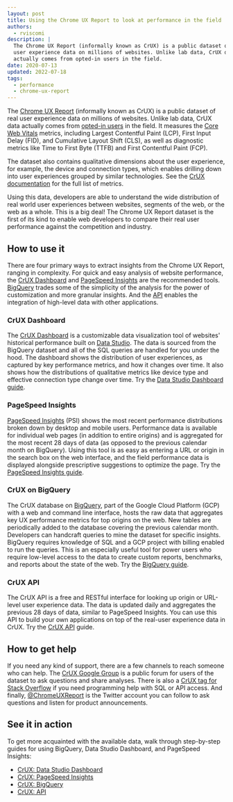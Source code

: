 ```yaml
---
layout: post
title: Using the Chrome UX Report to look at performance in the field
authors:
  - rviscomi
description: |
  The Chrome UX Report (informally known as CrUX) is a public dataset of real
  user experience data on millions of websites. Unlike lab data, CrUX data
  actually comes from opted-in users in the field.
date: 2020-07-13
updated: 2022-07-18
tags:
  - performance
  - chrome-ux-report
---
```


The [Chrome UX Report](https://developer.chrome.com/docs/crux/) (informally known as CrUX) is a public dataset of real user experience data on millions of websites. Unlike lab data, CrUX data actually comes from [opted-in users](https://developer.chrome.com/docs/crux/methodology/#user-eligibility) in the field. It measures the [Core Web Vitals](/vitals/) metrics, including Largest Contentful Paint (LCP), First Input Delay (FID), and Cumulative Layout Shift (CLS), as well as diagnostic metrics like Time to First Byte (TTFB) and First Contentful Paint (FCP).

The dataset also contains qualitative dimensions
about the user experience, for example, the device and connection types, which
enables drilling down into user experiences grouped by similar technologies.
See the
[CrUX documentation](https://developer.chrome.com/docs/crux/methodology/#metrics)
for the full list of metrics.

Using this data, developers are able to understand the wide distribution of real
world user experiences between websites, segments of the web, or the web as a
whole. This is a big deal! The Chrome UX Report dataset is the first of its kind
to enable web developers to compare their real user performance against the
competition and industry.

## How to use it

There are four primary ways to extract insights from the Chrome UX Report,
ranging in complexity. For quick and easy analysis of website performance, the [CrUX Dashboard](http://g.co/chromeuxdash) and
[PageSpeed Insights](https://pagespeed.web.dev/)
are the recommended tools. [BigQuery](https://console.cloud.google.com/bigquery?p=chrome-ux-report)
trades some of the simplicity of the analysis for the power of customization
and more granular insights. And the [API](https://developer.chrome.com/docs/crux/api/) enables the integration of high-level data with other applications.

### CrUX Dashboard

The [CrUX Dashboard](http://g.co/chromeuxdash) is a customizable data
visualization tool of websites' historical performance built on
[Data Studio](https://marketingplatform.google.com/about/data-studio/).
The data is sourced from the BigQuery dataset and all of the SQL queries are
handled for you under the hood. The dashboard shows the distribution of user
experiences, as captured by key performance metrics, and how it changes over
time. It also shows how the distributions of qualitative metrics like device
type and effective connection type change over time. Try the
[Data Studio Dashboard guide](/chrome-ux-report-data-studio-dashboard).

### PageSpeed Insights

[PageSpeed Insights](https://pagespeed.web.dev/)
(PSI) shows the most recent performance distributions broken down by desktop and
mobile users. Performance data is available for individual web pages
(in addition to entire origins) and is aggregated for the most recent 28 days of
data (as opposed to the previous calendar month on BigQuery). Using this tool is
as easy as entering a URL or origin in the search box on the web interface, and
the field performance data is displayed alongside prescriptive suggestions to
optimize the page. Try the
[PageSpeed Insights guide](/chrome-ux-report-pagespeed-insights).

### CrUX on BigQuery

The CrUX database on [BigQuery](https://console.cloud.google.com/bigquery?p=chrome-ux-report),
part of the Google Cloud Platform (GCP) with a web and command line interface,
hosts the raw data that aggregates key UX performance metrics for top origins
on the web. New tables are periodically added to the database covering the
previous calendar month. Developers can handcraft queries to mine the dataset
for specific insights. BigQuery requires knowledge of SQL and a GCP project with
billing enabled to run the queries. This is an especially useful tool for power
users who require low-level access to the data to create custom reports,
benchmarks, and reports about the state of the web. Try the
[BigQuery guide](/chrome-ux-report-bigquery).

### CrUX API

The CrUX API is a free and RESTful interface for looking up origin or URL-level user experience data. The data is updated daily and aggregates the previous 28 days of data, similar to PageSpeed Insights. You can use this API to build your own applications on top of the real-user experience data in CrUX. Try the [CrUX API](/chrome-ux-report-api) guide.

## How to get help

If you need any kind of support, there are a few channels to reach someone who
can help. The
[CrUX Google Group](https://groups.google.com/a/chromium.org/forum/#!forum/chrome-ux-report)
is a public forum for users of the dataset to ask questions and share analyses.
There is also a
[CrUX tag for Stack Overflow](https://stackoverflow.com/questions/tagged/chrome-ux-report)
if you need programming help with SQL or API access. And finally,
[@ChromeUXReport](https://twitter.com/ChromeUXReport) is the Twitter account you
can follow to ask questions and listen for product announcements.

## See it in action

To get more acquainted with the available data, walk through
step-by-step guides for using BigQuery, Data Studio Dashboard, and PageSpeed
Insights:

- [CrUX: Data Studio Dashboard](/chrome-ux-report-data-studio-dashboard)
- [CrUX: PageSpeed Insights](/chrome-ux-report-pagespeed-insights)
- [CrUX: BigQuery](/chrome-ux-report-bigquery)
- [CrUX: API](/chrome-ux-report-api)
